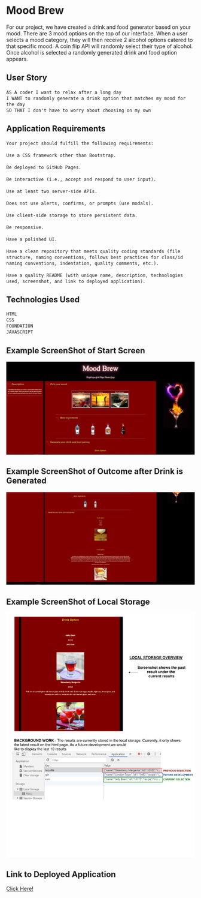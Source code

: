 # Mood Brew
For our project, we have created a drink and food generator based on your mood. There are 3 mood options on the top of our interface. When a user selects a mood category, they will then receive 2 alcohol options catered to that specific mood. A coin flip API will randomly select their type of alcohol. Once alcohol is selected a randomly generated drink and food option appears.

## User Story
```
AS A coder I want to relax after a long day
I WANT to randomly generate a drink option that matches my mood for the day
SO THAT I don't have to worry about choosing on my own
```

## Application Requirements

```
Your project should fulfill the following requirements:

Use a CSS framework other than Bootstrap.

Be deployed to GitHub Pages.

Be interactive (i.e., accept and respond to user input).

Use at least two server-side APIs.

Does not use alerts, confirms, or prompts (use modals).

Use client-side storage to store persistent data.

Be responsive.

Have a polished UI.

Have a clean repository that meets quality coding standards (file structure, naming conventions, follows best practices for class/id naming conventions, indentation, quality comments, etc.).

Have a quality README (with unique name, description, technologies used, screenshot, and link to deployed application).
```

## Technologies Used
```
HTML
CSS 
FOUNDATION
JAVASCRIPT
```


## Example ScreenShot of Start Screen
![screenshot of start screen](./assets/Images/StartScreen.JPG)

## Example ScreenShot of Outcome after Drink is Generated
![screenshot of drink outcome screen](./assets/Images/example_output_for_code_works.JPG)

## Example ScreenShot of Local Storage
 ![screenshot of local storage](./assets/Images/localstorage.PNG)

## Link to Deployed Application

[Click Here!](https://kaileesmith.github.io/Mood_Brew/)